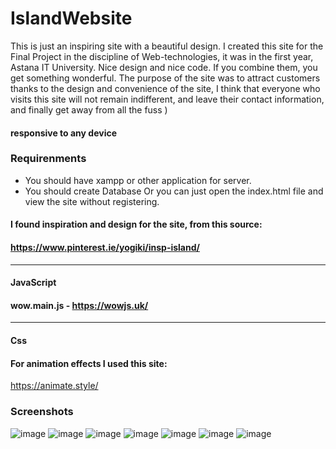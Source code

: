 # IslandWebsite
This is just an inspiring site with a beautiful design. I created this site for the Final Project in the discipline of Web-technologies, it was in the first year, Astana IT University.
Nice design and nice code. If you combine 
them, you get something wonderful. The purpose of the site was to attract customers thanks to the 
design and convenience of the site, I think that everyone who visits this site will not remain 
indifferent, and leave their contact information, and finally get away from all the fuss )

#### responsive to any device

### Requirenments
- You should have xampp or other application for server.
- You should create Database
Or you can just open the index.html file and view the site without registering.
#### I found inspiration and design for the site, from this source: 

#### https://www.pinterest.ie/yogiki/insp-island/
-----------------------------------------------------------------------
#### JavaScript

#### wow.main.js - https://wowjs.uk/
------------------------------------------------------------------------
#### Css
#### For animation effects I used this site:

https://animate.style/

### Screenshots

![image](https://user-images.githubusercontent.com/102688997/160914089-6ff3c40c-2406-44ef-822d-1961a4608f00.png)
![image](https://user-images.githubusercontent.com/102688997/160914049-e5ee2f9d-ab79-4d6d-b63e-d1ffd71aad10.png)
![image](https://user-images.githubusercontent.com/102688997/160913750-9f1d6a3c-8998-4cdd-8a20-ce8ce2dc8c5a.png)
![image](https://user-images.githubusercontent.com/102688997/160913852-11bff8e3-dd79-46b7-8334-5a9d3c446cea.png)
![image](https://user-images.githubusercontent.com/102688997/160914197-eef0f279-94a2-4c71-8d62-fcc515010ad1.png)
![image](https://user-images.githubusercontent.com/102688997/160913957-5e41ecec-0f5e-432d-ad79-7f0b8462db9c.png)
![image](https://user-images.githubusercontent.com/102688997/160913994-7dc508cc-b194-4566-9d67-c65c432b14d4.png)


